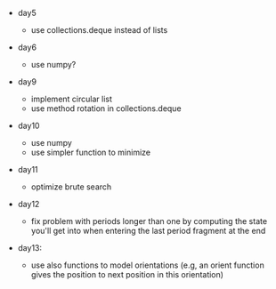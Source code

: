 * day5
    - use collections.deque instead of lists

* day6
    - use numpy?

* day9
    - implement circular list
    - use method rotation in collections.deque

* day10
    - use numpy
    - use simpler function to minimize

* day11
    - optimize brute search

* day12 
    - fix problem with periods longer than one by computing the state you'll get into when entering the last period fragment at the end

* day13:
    - use also functions to model orientations (e.g, an orient function gives the position to next position in this orientation)

